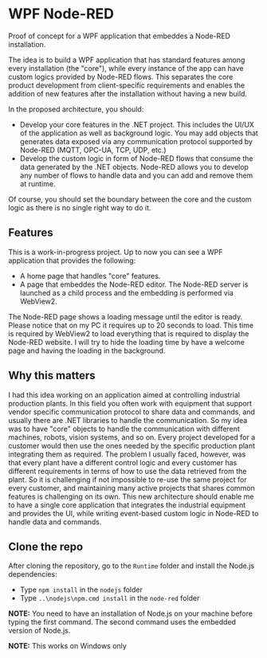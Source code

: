 # WPF Node-RED

Proof of concept for a WPF application that embeddes a Node-RED installation.

The idea is to build a WPF application that has standard features among every installation (the "core"), while every instance of the app can have custom logics provided by Node-RED flows.
This separates the core product development from client-specific requirements and enables the addition of new features after the installation without having a new build.

In the proposed architecture, you should:
- Develop your core features in the .NET project. This includes the UI/UX of the application as well as background logic. You may add objects that generates data exposed via any communication protocol supported by Node-RED (MQTT, OPC-UA, TCP, UDP, etc.)
- Develop the custom logic in form of Node-RED flows that consume the data generated by the .NET objects. Node-RED allows you to develop any number of flows to handle data and you can add and remove them at runtime.

Of course, you should set the boundary between the core and the custom logic as there is no single right way to do it.

## Features
This is a work-in-progress project. Up to now you can see a WPF application that provides the following:
- A home page that handles "core" features.
- A page that embeddes the Node-RED editor. The Node-RED server is launched as a child process and the embedding is performed via WebView2.

The Node-RED page shows a loading message until the editor is ready. Please notice that on my PC it requires up to 20 seconds to load. This time is required by WebView2 to load everything that is required to display the Node-RED website. I will try to hide the loading time by have a welcome page and having the loading in the background.

## Why this matters
I had this idea working on an application aimed at controlling industrial production plants.
In this field you often work with equipment that support vendor specific communication protocol to share data and commands, and usually there are .NET libraries to handle the communication.
So my idea was to have "core" objects to handle the communication with different machines, robots, vision systems, and so on.
Every project developed for a customer would then use the ones needed by the specific production plant integrating them as required.
The problem I usually faced, however, was that every plant have a different control logic and every customer has different requirements in terms of how to use the data retrieved from the plant.
So it is challenging if not impossible to re-use the same project for every customer, and maintaining many active projects that shares common features is challenging on its own.
This new architecture should enable me to have a single core application that integrates the industrial equipment and provides the UI, while writing event-based custom logic in Node-RED to handle data and commands.

## Clone the repo
After cloning the repository, go to the `Runtime` folder and install the Node.js dependencies:
- Type `npm install` in the `nodejs` folder
- Type `..\nodejs\npm.cmd install` in the `node-red` folder

__NOTE:__ You need to have an installation of Node.js on your machine before typing the first command. The second command uses the embedded version of Node.js.

__NOTE:__ This works on Windows only